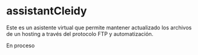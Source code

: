 # assistantCleidy
Este es un asistente virtual que permite mantener actualizado los archivos de un hosting a través del protocolo FTP y automatización.


En proceso
